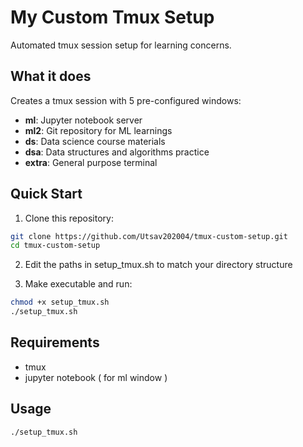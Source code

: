# My Custom Tmux Setup

Automated tmux session setup for learning concerns.

## What it does

Creates a tmux session with 5 pre-configured windows:
- **ml**: Jupyter notebook server
- **ml2**: Git repository for ML learnings  
- **ds**: Data science course materials
- **dsa**: Data structures and algorithms practice
- **extra**: General purpose terminal

## Quick Start

1. Clone this repository:
```bash
git clone https://github.com/Utsav202004/tmux-custom-setup.git
cd tmux-custom-setup

```

2. Edit the paths in setup_tmux.sh to match your directory structure

3. Make executable and run:
```bash
chmod +x setup_tmux.sh
./setup_tmux.sh
```

## Requirements

- tmux
- jupyter notebook ( for ml window )

## Usage

```bash
./setup_tmux.sh
```
